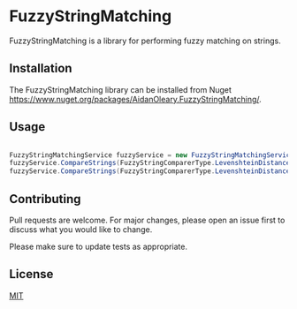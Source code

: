 # FuzzyStringMatching

FuzzyStringMatching is a library for performing fuzzy matching on strings.

## Installation
The FuzzyStringMatching library can be installed from Nuget https://www.nuget.org/packages/AidanOleary.FuzzyStringMatching/.

## Usage

```csharp

FuzzyStringMatchingService fuzzyService = new FuzzyStringMatchingService();
fuzzyService.CompareStrings(FuzzyStringComparerType.LevenshteinDistance, inputOne, inputTwo); // returns 5
fuzzyService.CompareStrings(FuzzyStringComparerType.LevenshteinDistancePercentage, "hello", "helloworld"); // returns 50 (The similarity percentage)


```

## Contributing
Pull requests are welcome. For major changes, please open an issue first to discuss what you would like to change.

Please make sure to update tests as appropriate.

## License
[MIT](https://choosealicense.com/licenses/mit/)
